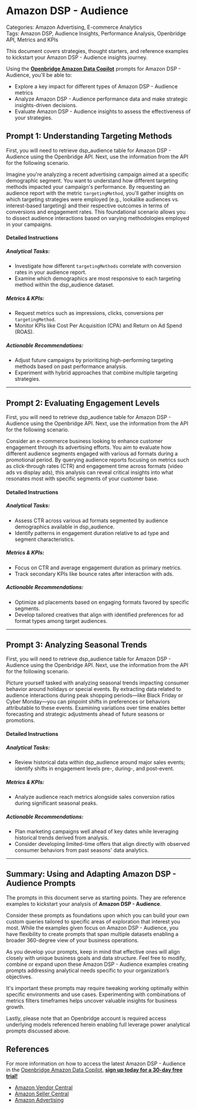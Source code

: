 # Amazon DSP - Audience

Categories: Amazon Advertising, E-commerce Analytics  
Tags: Amazon DSP, Audience Insights, Performance Analysis, Openbridge API, Metrics and KPIs

This document covers strategies, thought starters, and reference examples to kickstart your Amazon DSP - Audience insights journey.

Using the <a href="https://chatgpt.com/g/g-Sg4qP7r3v-openbridge-data-copilot" target="_blank"><strong>Openbridge Amazon Data Copilot</strong></a> prompts for Amazon DSP - Audience, you'll be able to:

- Explore a key impact for different types of Amazon DSP - Audience metrics
- Analyze Amazon DSP - Audience performance data and make strategic insights-driven decisions.
- Evaluate Amazon DSP - Audience insights to assess the effectiveness of your strategies.

## Prompt 1: Understanding Targeting Methods

First, you will need to retrieve dsp_audience table for Amazon DSP - Audience using the Openbridge API. Next, use the information from the API for the following scenario. 

Imagine you're analyzing a recent advertising campaign aimed at a specific demographic segment. You want to understand how different targeting methods impacted your campaign's performance. By requesting an audience report with the metric `targetingMethod`, you'll gather insights on which targeting strategies were employed (e.g., lookalike audiences vs. interest-based targeting) and their respective outcomes in terms of conversions and engagement rates. This foundational scenario allows you to dissect audience interactions based on varying methodologies employed in your campaigns.

#### Detailed Instructions
##### Analytical Tasks:
- Investigate how different `targetingMethods` correlate with conversion rates in your audience report.
- Examine which demographics are most responsive to each targeting method within the dsp_audience dataset.
  
##### Metrics & KPIs:
- Request metrics such as impressions, clicks, conversions per `targetingMethod`.
- Monitor KPIs like Cost Per Acquisition (CPA) and Return on Ad Spend (ROAS).

##### Actionable Recommendations:
- Adjust future campaigns by prioritizing high-performing targeting methods based on past performance analysis.
- Experiment with hybrid approaches that combine multiple targeting strategies.

---

## Prompt 2: Evaluating Engagement Levels

First, you will need to retrieve dsp_audience table for Amazon DSP - Audience using the Openbridge API. Next, use the information from the API for the following scenario.

Consider an e-commerce business looking to enhance customer engagement through its advertising efforts. You aim to evaluate how different audience segments engaged with various ad formats during a promotional period. By querying audience reports focusing on metrics such as click-through rates (CTR) and engagement time across formats (video ads vs display ads), this analysis can reveal critical insights into what resonates most with specific segments of your customer base.

#### Detailed Instructions
##### Analytical Tasks:
- Assess CTR across various ad formats segmented by audience demographics available in dsp_audience.
- Identify patterns in engagement duration relative to ad type and segment characteristics.

##### Metrics & KPIs:
- Focus on CTR and average engagement duration as primary metrics.
- Track secondary KPIs like bounce rates after interaction with ads.

##### Actionable Recommendations:
- Optimize ad placements based on engaging formats favored by specific segments.
- Develop tailored creatives that align with identified preferences for ad format types among target audiences.

---

## Prompt 3: Analyzing Seasonal Trends 

First, you will need to retrieve dsp_audience table for Amazon DSP - Audience using the Openbridge API. Next, use the information from the API for the following scenario.

Picture yourself tasked with analyzing seasonal trends impacting consumer behavior around holidays or special events. By extracting data related to audience interactions during peak shopping periods—like Black Friday or Cyber Monday—you can pinpoint shifts in preferences or behaviors attributable to these events. Examining variations over time enables better forecasting and strategic adjustments ahead of future seasons or promotions.

#### Detailed Instructions
##### Analytical Tasks:
- Review historical data within dsp_audience around major sales events; identify shifts in engagement levels pre-, during-, and post-event.
  
##### Metrics & KPIs:
- Analyze audience reach metrics alongside sales conversion ratios during significant seasonal peaks.
  
##### Actionable Recommendations:
- Plan marketing campaigns well ahead of key dates while leveraging historical trends derived from analysis.
- Consider developing limited-time offers that align directly with observed consumer behaviors from past seasons' data analytics.

---

## Summary: Using and Adapting Amazon DSP - Audience Prompts
The prompts in this document serve as starting points. They are reference examples to kickstart your analysis of **Amazon DSP - Audience**. 

Consider these prompts as foundations upon which you can build your own custom queries tailored to specific areas of exploration that interest you most. While the examples given focus on Amazon DSP - Audience, you have flexibility to create prompts that span multiple datasets enabling a broader 360-degree view of your business operations.

As you develop your prompts, keep in mind that effective ones will align closely with unique business goals and data structure. Feel free to modify, combine or expand upon these Amazon DSP - Audience examples creating prompts addressing analytical needs specific to your organization’s objectives.

It's important these prompts may require tweaking working optimally within specific environments and use cases. Experimenting with combinations of metrics filters timeframes helps uncover valuable insights for business growth.

Lastly, please note that an Openbridge account is required access underlying models referenced herein enabling full leverage power analytical prompts discussed above.

## References   
For more information on how to access the latest Amazon DSP - Audience in the <a href="https://chatgpt.com/g/g-Sg4qP7r3v-openbridge-data-copilot" target="_blank">Openbridge Amazon Data Copilot</a>, <a href="https://openbridge.com" target="_blank"><strong>sign up today for a 30-day free trial!</strong></a>

<ul>
<li><a href="https://www.openbridge.com/amazon-vendor-central/" target="_blank">Amazon Vendor Central</a></li>
<li><a href="https://www.openbridge.com/amazon-selling-partner/" target="_blank">Amazon Seller Central</a></li>
<li><a href="https://www.openbridge.com/amazon-advertising/" target="_blank">Amazon Advertising</a></li>
</ul>